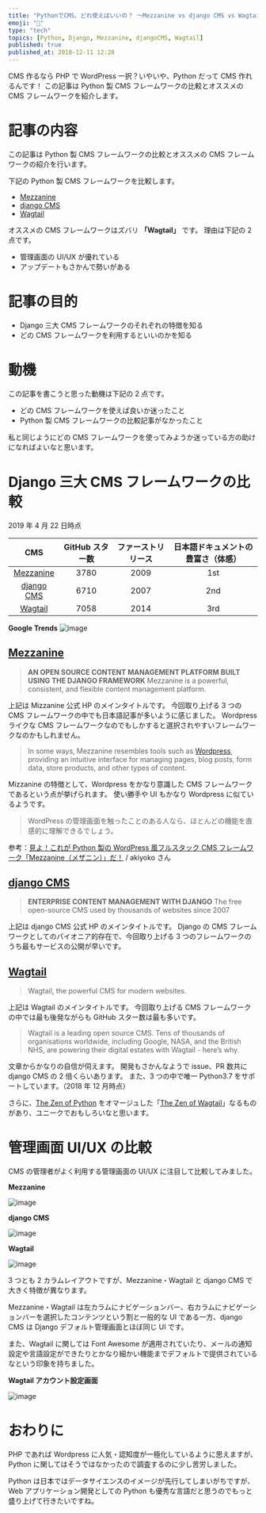 ```yaml
---
title: "PythonでCMS、どれ使えばいいの？ 〜Mezzanine vs django CMS vs Wagtail〜"
emoji: "🐍"
type: "tech"
topics: [Python, Django, Mezzanine, djangoCMS, Wagtail]
published: true
published_at: 2018-12-11 12:28
---
```


CMS 作るなら PHP で WordPress 一択？いやいや、Python だって CMS 作れるんです！
この記事は Python 製 CMS フレームワークの比較とオススメの CMS フレームワークを紹介します。

# 記事の内容

この記事は Python 製 CMS フレームワークの比較とオススメの CMS フレームワークの紹介を行います。

下記の Python 製 CMS フレームワークを比較します。

- [Mezzanine](http://mezzanine.jupo.org/)
- [django CMS](https://www.django-cms.org/)
- [Wagtail](https://wagtail.io/)

オススメの CMS フレームワークはズバリ **「Wagtail」** です。
理由は下記の 2 点です。

- 管理画面の UI/UX が優れている
- アップデートもさかんで勢いがある

# 記事の目的

- Django 三大 CMS フレームワークのそれぞれの特徴を知る
- どの CMS フレームワークを利用するといいのかを知る

# 動機

この記事を書こうと思った動機は下記の 2 点です。

- どの CMS フレームワークを使えば良いか迷ったこと
- Python 製 CMS フレームワークの比較記事がなかったこと

私と同じようにどの CMS フレームワークを使ってみようか迷っている方の助けになればよいなと思います。

# Django 三大 CMS フレームワークの比較

2019 年 4 月 22 日時点

|                         CMS                          | GitHub スター数 | ファーストリリース | 日本語ドキュメントの豊富さ（体感） |
| :--------------------------------------------------: | :-------------: | :----------------: | :--------------------------------: |
| [Mezzanine](https://github.com/stephenmcd/mezzanine) |      3780       |        2009        |                1st                 |
|  [django CMS](https://github.com/divio/django-cms)   |      6710       |        2007        |                2nd                 |
|    [Wagtail](https://github.com/wagtail/wagtail)     |      7058       |        2014        |                3rd                 |

**Google Trends**
![image](/images/qiita/fbc313a0-1058-76c0-1412-d4204089158a.png)

## [Mezzanine](http://mezzanine.jupo.org/)

> **AN OPEN SOURCE CONTENT MANAGEMENT PLATFORM BUILT USING THE DJANGO FRAMEWORK**
> Mezzanine is a powerful, consistent, and flexible content management platform.

上記は Mizzanine 公式 HP のメインタイトルです。
今回取り上げる 3 つの CMS フレームワークの中でも日本語記事が多いように感じました。
Wordpress ライクな CMS フレームワークなのでもしかすると選択されやすいフレームワークなのかもしれません。

> In some ways, Mezzanine resembles tools such as [Wordpress](https://wordpress.org/), providing an intuitive interface for managing pages, blog posts, form data, store products, and other types of content.

Mizzanine の特徴として、Wordpress をかなり意識した CMS フレームワークであるという点が挙げられます。
使い勝手や UI もかなり Wordpress に似ているようです。

> WordPress の管理画面を触ったことのある人なら、ほとんどの機能を直感的に理解できるでしょう。

参考：[見よ！これが Python 製の WordPress 風フルスタック CMS フレームワーク「Mezzanine（メザニン）」だ！](http://akiyoko.hatenablog.jp/entry/2015/12/23/000100) / akiyoko さん

## [django CMS](https://www.django-cms.org/)

> **ENTERPRISE CONTENT MANAGEMENT WITH DJANGO**
> The free open-source CMS used by thousands of websites since 2007

上記は django CMS 公式 HP のメインタイトルです。
Django の CMS フレームワークとしてのパイオニア的存在で、今回取り上げる 3 つのフレームワークのうち最もサービスの公開が早いです。

## [Wagtail](https://wagtail.io/)

> Wagtail, the powerful CMS for modern websites.

上記は Wagtail のメインタイトルです。
今回取り上げる CMS フレームワークの中では最も後発ながらも GitHub スター数は最も多いです。

> Wagtail is a leading open source CMS. Tens of thousands of organisations worldwide, including Google, NASA, and the British NHS, are powering their digital estates with Wagtail - here’s why.

文章からかなりの自信が伺えます。
開発もさかんなようで issue、PR 数共に django CMS の 2 倍くらいあります。
また、3 つの中で唯一 Python3.7 をサポートしています。（2018 年 12 月時点）

さらに、[The Zen of Python](https://www.python.org/dev/peps/pep-0020/) をオマージュした「[The Zen of Wagtail](https://docs.wagtail.io/en/v2.3/getting_started/the_zen_of_wagtail.html)」なるものがあり、ユニークでおもしろいなと思います。

# 管理画面 UI/UX の比較

CMS の管理者がよく利用する管理画面の UI/UX に注目して比較してみました。

**Mezzanine**

![image](/images/qiita/677e5075-55f8-cdfd-f9ad-b37e240a5cbf.png)

**django CMS**

![image](/images/qiita/dd26e79b-7822-72f2-2561-938d27a85278.png)

**Wagtail**

![image](/images/qiita/68a92dcc-6f5a-e9bd-f7fc-5d43fa1f7e24.png)

3 つとも 2 カラムレイアウトですが、Mezzanine・Wagtail と django CMS で大きく特徴が異なります。

Mezzanine・Wagtail は左カラムにナビゲーションバー、右カラムにナビゲーションバーを選択したコンテンツという割と一般的な UI である一方、django CMS は Django デフォルト管理画面とほぼ同じ UI です。

また、Wagtail に関しては Font Awesome が適用されていたり、メールの通知設定や言語設定ができたりとかなり細かい機能までデフォルトで提供されているなという印象を持ちました。

**Wagtail アカウント設定画面**

![image](/images/qiita/5982e89a-0770-a0a6-5de1-3e06ad39c683.png)

# おわりに

PHP であれば Wordpress に人気・認知度が一極化しているように思えますが、Python に関してはそうではなかったので調査するのに少し苦労しました。

Python は日本ではデータサイエンスのイメージが先行してしまいがちですが、Web アプリケーション開発としての Python も優秀な言語だと思うのでもっと盛り上げて行きたいですね。
